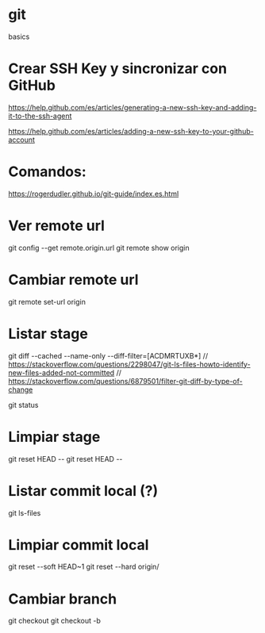 # git
basics

# Crear SSH Key y sincronizar con GitHub

https://help.github.com/es/articles/generating-a-new-ssh-key-and-adding-it-to-the-ssh-agent

https://help.github.com/es/articles/adding-a-new-ssh-key-to-your-github-account

# Comandos:

https://rogerdudler.github.io/git-guide/index.es.html

# Ver remote url

git config --get remote.origin.url
git remote show origin

# Cambiar remote url

git remote set-url origin <url>

# Listar stage

git diff --cached --name-only --diff-filter=[ACDMRTUXB*] 
// https://stackoverflow.com/questions/2298047/git-ls-files-howto-identify-new-files-added-not-committed
// https://stackoverflow.com/questions/6879501/filter-git-diff-by-type-of-change

git status

# Limpiar stage

git reset HEAD -- <file>
git reset HEAD -- <directoryName>

# Listar commit local (?)

git ls-files

# Limpiar commit local

git reset --soft HEAD~1
git reset --hard origin/<branch>
  
# Cambiar branch

git checkout <branch>
git checkout -b <branch>

